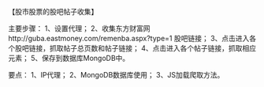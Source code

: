 【股市股票的股吧帖子收集】

主要步骤：
1、设置代理；
2、收集东方财富网http://guba.eastmoney.com/remenba.aspx?type=1 股吧链接；
3、点击进入各个股吧链接，抓取帖子总页数和帖子链接；
4、点击进入各个帖子链接，抓取相应元素；
5、保存到数据库MongoDB中。

要点：
1、IP代理；
2、MongoDB数据库使用；
3、JS加载爬取方法。
